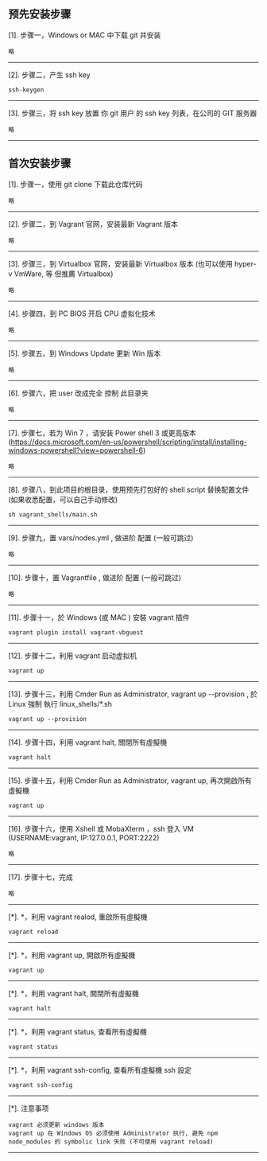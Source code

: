## 预先安装步骤
[1]. 步骤一，Windows or MAC 中下载 git 并安装
``` OS
略
```
---------------------------------------

[2]. 步骤二，产生 ssh key
```shell
ssh-keygen
```
---------------------------------------

[3]. 步骤三，将 ssh key 放置 你 git 用户 的 ssh key 列表，在公司的 GIT 服务器 
```shell
略
```
---------------------------------------

## 首次安装步骤

[1]. 步骤一，使用 git clone 下载此仓库代码
```shell
略
```
---------------------------------------

[2]. 步骤二，到 Vagrant 官网，安装最新 Vagrant 版本
```OS
略
```
---------------------------------------

[3]. 步骤三，到 Virtualbox 官网，安装最新 Virtualbox 版本 (也可以使用 hyper-v VmWare, 等 但推薦 Virtualbox)
```OS
略
```
---------------------------------------
[4]. 步骤四，到 PC BIOS 开启 CPU 虚拟化技术
```BIOS
略
```
---------------------------------------

[5]. 步骤五，到 Windows Update 更新 Win 版本
```OS
略
```

---------------------------------------

[6]. 步骤六，把 user 改成完全 控制 此目录夹 
```OS
略
```

---------------------------------------

[7]. 步骤七，若为 Win 7 ，请安装 Power shell 3 或更高版本 (https://docs.microsoft.com/en-us/powershell/scripting/install/installing-windows-powershell?view=powershell-6)
```OS
略
```
---------------------------------------

[8]. 步骤八，到此项目的根目录，使用预先打包好的 shell script 替换配置文件 (如果收悉配置，可以自己手动修改)
```shell
sh vagrant_shells/main.sh
```
---------------------------------------

[9]. 步骤九，置 vars/nodes.yml , 做进阶 配置 (一般可跳过)
```IDE
略
```
---------------------------------------
[10]. 步骤十，置 Vagrantfile , 做进阶 配置 (一般可跳过)
```IDE
略
```
---------------------------------------

[11]. 步骤十一，於 Windows (或 MAC ) 安裝 vagrant 插件
```shell
vagrant plugin install vagrant-vbguest
```
---------------------------------------

[12]. 步骤十二，利用 vagrant 启动虚拟机
```shell
vagrant up
```
---------------------------------------

[13]. 步骤十三，利用 Cmder Run as Administrator, vagrant up --provision , 於 Linux 強制 執行 linux_shells/*.sh  
```shell as Administrator
vagrant up --provision
```
---------------------------------------

[14]. 步骤十四，利用 vagrant halt, 關閉所有虛擬機
```shell
vagrant halt
```
---------------------------------------

[15]. 步骤十五，利用 Cmder Run as Administrator, vagrant up, 再次開啟所有虛擬機
```shell as Administrator
vagrant up
```
---------------------------------------

[16]. 步骤十六，使用 Xshell 或 MobaXterm ，ssh 登入 VM (USERNAME:vagrant, IP:127.0.0.1, PORT:2222)
```shell
略
```
---------------------------------------

[17]. 步骤十七，完成
```shell
略
```
---------------------------------------

[*]. *，利用 vagrant realod, 重啟所有虛擬機
```shell
vagrant reload
```
---------------------------------------

[*]. *，利用 vagrant up, 開啟所有虛擬機
```shell
vagrant up
```
---------------------------------------

[*]. *，利用 vagrant halt, 關閉所有虛擬機
```shell
vagrant halt
```
---------------------------------------

[*]. *，利用 vagrant status, 查看所有虛擬機
```shell
vagrant status
```
---------------------------------------

[*]. *，利用 vagrant ssh-config, 查看所有虛擬機 ssh 設定
```shell
vagrant ssh-config
```

---------------------------------------

[*]. 注意事项
```shell
vagrant 必须更新 windows 版本
vagrant up 在 Windows OS 必须使用 Administrator 执行, 避免 npm node_modules 的 symbolic link 失败 (不可使用 vagrant reload)

```

---------------------------------------